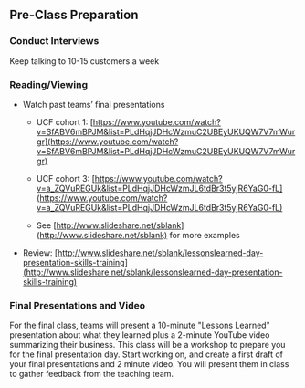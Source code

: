 ## Pre-Class Preparation

### Conduct Interviews

Keep talking to 10-15 customers a week

### Reading/Viewing

* Watch past teams’ final presentations

    * UCF cohort 1: [https://www.youtube.com/watch?v=SfABV6mBPJM&list=PLdHqjJDHcWzmuC2UBEyUKUQW7V7mWurgr](https://www.youtube.com/watch?v=SfABV6mBPJM&list=PLdHqjJDHcWzmuC2UBEyUKUQW7V7mWurgr) 

    * UCF cohort 3: [https://www.youtube.com/watch?v=a_ZQVuREGUk&list=PLdHqjJDHcWzmJL6tdBr3t5yjR6YaG0-fL](https://www.youtube.com/watch?v=a_ZQVuREGUk&list=PLdHqjJDHcWzmJL6tdBr3t5yjR6YaG0-fL) 

    * See [http://www.slideshare.net/sblank](http://www.slideshare.net/sblank) for more examples

* Review: [http://www.slideshare.net/sblank/lessonslearned-day-presentation-skills-training](http://www.slideshare.net/sblank/lessonslearned-day-presentation-skills-training) 

### Final Presentations and Video

For the final class, teams will present a 10-minute "Lessons Learned" presentation about what they learned plus a 2-minute YouTube video summarizing their business. This class will be a workshop to prepare you for the final presentation day. Start working on, and create a first draft of your final presentations and 2 minute video. You will present them in class to gather feedback from the teaching team.
